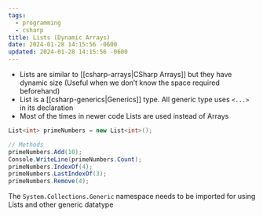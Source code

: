 ```yaml
---
tags:
  - programming
  - csharp
title: Lists (Dynamic Arrays)
date: 2024-01-28 14:15:56 -0600
updated: 2024-01-28 14:15:56 -0600
---
```


* Lists are similar to [[csharp-arrays|CSharp Arrays]] but they have dynamic size (Useful when we don’t know the space required beforehand)
* List is a [[csharp-generics|Generics]] type. All generic type uses `<...>` in its declaration
* Most of the times in newer code Lists are used instead of Arrays

````csharp
List<int> primeNumbers = new List<int>();

// Methods
primeNumbers.Add(10);
Console.WriteLine(primeNumbers.Count);
primeNumbers.IndexOf(4);
primeNumbers.LastIndexOf(3);
primeNumbers.Remove(4);
````

The `System.Collections.Generic` namespace needs to be imported for using Lists and other generic datatype
